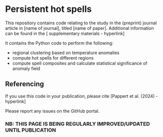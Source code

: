 # Persistent hot spells

This repository contains code relating to the study in the (preprint) journal article in [name of journal], titled [name of paper]. Additional information can be found in the [ supplementary materials - hyperlink]

It contains the Python code to perform the following:

* regional clustering based on temperature anomalies
* compute hot spells for different regions
* compute spell composites and calculate statistical significance of anomaly field

## Referencing
If you use this code in your publication, please cite [Pappert et al. (2024) - hyperlink]

Please report any issues on the GitHub portal.

### NB: THIS PAGE IS BEING REGULARLY IMPROVED/UPDATED UNTIL PUBLICATION
